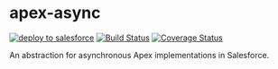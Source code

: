 # apex-async

[![deploy to salesforce](https://img.shields.io/badge/salesforce-deploy-blue.svg)](https://githubsfdeploy.herokuapp.com)
[![Build Status](https://img.shields.io/travis/redteal/apex-async.svg)](https://travis-ci.org/redteal/apex-async)
[![Coverage Status](https://img.shields.io/coveralls/redteal/apex-async.svg)](https://coveralls.io/github/redteal/apex-async?branch=master)

An abstraction for asynchronous Apex implementations in Salesforce.

